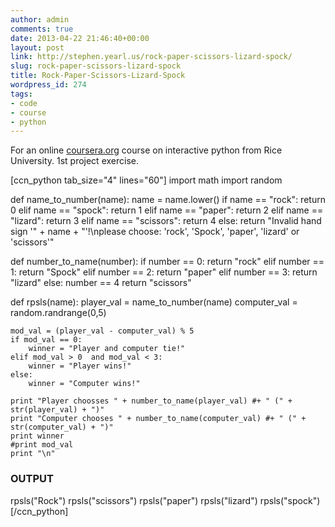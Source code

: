 ```yaml
---
author: admin
comments: true
date: 2013-04-22 21:46:40+00:00
layout: post
link: http://stephen.yearl.us/rock-paper-scissors-lizard-spock/
slug: rock-paper-scissors-lizard-spock
title: Rock-Paper-Scissors-Lizard-Spock
wordpress_id: 274
tags:
- code
- course
- python
---
```


For an online [coursera.org](http://www.coursera.org) course on interactive python from Rice University. 1st project exercise.

[ccn_python tab_size="4" lines="60"]
import math
import random

def name_to_number(name):
    name = name.lower()
    if name == "rock":
        return 0
    elif name == "spock":
        return 1
    elif name == "paper":
        return 2
    elif name == "lizard":
        return 3
    elif name == "scissors":
        return 4
    else:
        return "Invalid hand sign '" + name + "'!\nplease choose: 'rock', 'Spock', 'paper', 'lizard' or 'scissors'"

def number_to_name(number):
    if number == 0:
        return "rock"
    elif number == 1:
        return "Spock"
    elif number == 2:
        return "paper"
    elif number == 3:
        return "lizard"
    else: 
        number == 4
        return "scissors"

   
def rpsls(name):
    player_val = name_to_number(name)
    computer_val = random.randrange(0,5)
    
    mod_val = (player_val - computer_val) % 5  
    if mod_val == 0:
        winner = "Player and computer tie!"
    elif mod_val > 0  and mod_val < 3:
        winner = "Player wins!"
    else:
        winner = "Computer wins!"

    print "Player choosses " + number_to_name(player_val) #+ " (" + str(player_val) + ")"
    print "Computer chooses " + number_to_name(computer_val) #+ " (" + str(computer_val) + ")"
    print winner
    #print mod_val
    print "\n"
 

### OUTPUT ###
rpsls("Rock")
rpsls("scissors")
rpsls("paper")
rpsls("lizard")
rpsls("spock")
[/ccn_python]
